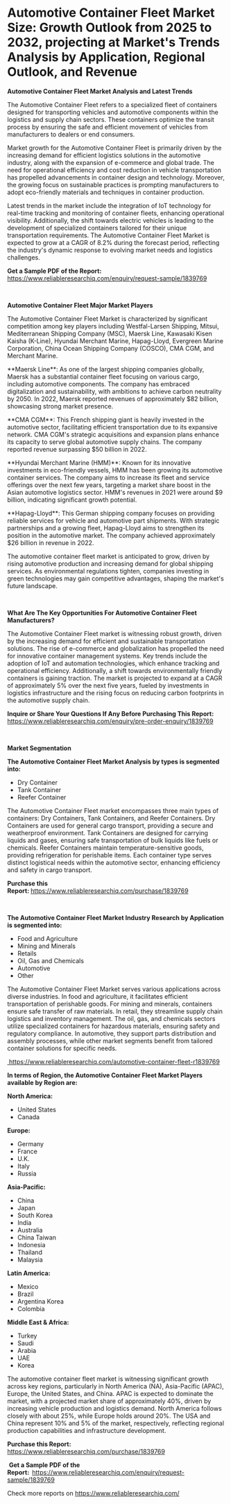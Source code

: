 <p><h1>Automotive Container Fleet Market Size: Growth Outlook from 2025 to 2032, projecting at Market's Trends Analysis by Application, Regional Outlook, and Revenue</h1></p><p><strong>Automotive Container Fleet Market Analysis and Latest Trends</strong></p>
<p><p>The Automotive Container Fleet refers to a specialized fleet of containers designed for transporting vehicles and automotive components within the logistics and supply chain sectors. These containers optimize the transit process by ensuring the safe and efficient movement of vehicles from manufacturers to dealers or end consumers. </p><p>Market growth for the Automotive Container Fleet is primarily driven by the increasing demand for efficient logistics solutions in the automotive industry, along with the expansion of e-commerce and global trade. The need for operational efficiency and cost reduction in vehicle transportation has propelled advancements in container design and technology. Moreover, the growing focus on sustainable practices is prompting manufacturers to adopt eco-friendly materials and techniques in container production.</p><p>Latest trends in the market include the integration of IoT technology for real-time tracking and monitoring of container fleets, enhancing operational visibility. Additionally, the shift towards electric vehicles is leading to the development of specialized containers tailored for their unique transportation requirements. The Automotive Container Fleet Market is expected to grow at a CAGR of 8.2% during the forecast period, reflecting the industry's dynamic response to evolving market needs and logistics challenges.</p></p>
<p><strong>Get a Sample PDF of the Report:&nbsp;</strong> <a href="https://www.reliableresearchiq.com/enquiry/request-sample/1839769?utm_campaign=2739&utm_medium=2&utm_source=Github&utm_content=ia&utm_term=31032025&utm_id=automotive-container-fleet">https://www.reliableresearchiq.com/enquiry/request-sample/1839769</a></p>
<p>&nbsp;</p>
<p><strong>Automotive Container Fleet Major Market Players</strong></p>
<p><p>The Automotive Container Fleet Market is characterized by significant competition among key players including Westfal-Larsen Shipping, Mitsui, Mediterranean Shipping Company (MSC), Maersk Line, Kawasaki Kisen Kaisha (K-Line), Hyundai Merchant Marine, Hapag-Lloyd, Evergreen Marine Corporation, China Ocean Shipping Company (COSCO), CMA CGM, and Merchant Marine.</p><p>**Maersk Line**: As one of the largest shipping companies globally, Maersk has a substantial container fleet focusing on various cargo, including automotive components. The company has embraced digitalization and sustainability, with ambitions to achieve carbon neutrality by 2050. In 2022, Maersk reported revenues of approximately $82 billion, showcasing strong market presence.</p><p>**CMA CGM**: This French shipping giant is heavily invested in the automotive sector, facilitating efficient transportation due to its expansive network. CMA CGM's strategic acquisitions and expansion plans enhance its capacity to serve global automotive supply chains. The company reported revenue surpassing $50 billion in 2022.</p><p>**Hyundai Merchant Marine (HMM)**: Known for its innovative investments in eco-friendly vessels, HMM has been growing its automotive container services. The company aims to increase its fleet and service offerings over the next few years, targeting a market share boost in the Asian automotive logistics sector. HMM's revenues in 2021 were around $9 billion, indicating significant growth potential.</p><p>**Hapag-Lloyd**: This German shipping company focuses on providing reliable services for vehicle and automotive part shipments. With strategic partnerships and a growing fleet, Hapag-Lloyd aims to strengthen its position in the automotive market. The company achieved approximately $26 billion in revenue in 2022.</p><p>The automotive container fleet market is anticipated to grow, driven by rising automotive production and increasing demand for global shipping services. As environmental regulations tighten, companies investing in green technologies may gain competitive advantages, shaping the market's future landscape.</p></p>
<p>&nbsp;</p>
<p><strong>What Are The Key Opportunities For Automotive Container Fleet Manufacturers?</strong></p>
<p><p>The Automotive Container Fleet market is witnessing robust growth, driven by the increasing demand for efficient and sustainable transportation solutions. The rise of e-commerce and globalization has propelled the need for innovative container management systems. Key trends include the adoption of IoT and automation technologies, which enhance tracking and operational efficiency. Additionally, a shift towards environmentally friendly containers is gaining traction. The market is projected to expand at a CAGR of approximately 5% over the next five years, fueled by investments in logistics infrastructure and the rising focus on reducing carbon footprints in the automotive supply chain.</p></p>
<p><strong>Inquire or Share Your Questions If Any Before Purchasing This Report:</strong> <a href="https://www.reliableresearchiq.com/enquiry/pre-order-enquiry/1839769?utm_campaign=2739&utm_medium=2&utm_source=Github&utm_content=ia&utm_term=31032025&utm_id=automotive-container-fleet">https://www.reliableresearchiq.com/enquiry/pre-order-enquiry/1839769</a></p>
<p>&nbsp;</p>
<p><strong>Market Segmentation</strong></p>
<p><strong>The Automotive Container Fleet Market Analysis by types is segmented into:</strong></p>
<p><ul><li>Dry Container</li><li>Tank Container</li><li>Reefer Container</li></ul></p>
<p><p>The Automotive Container Fleet market encompasses three main types of containers: Dry Containers, Tank Containers, and Reefer Containers. Dry Containers are used for general cargo transport, providing a secure and weatherproof environment. Tank Containers are designed for carrying liquids and gases, ensuring safe transportation of bulk liquids like fuels or chemicals. Reefer Containers maintain temperature-sensitive goods, providing refrigeration for perishable items. Each container type serves distinct logistical needs within the automotive sector, enhancing efficiency and safety in cargo transport.</p></p>
<p><strong>Purchase this Report:&nbsp;</strong><a href="https://www.reliableresearchiq.com/purchase/1839769?utm_campaign=2739&utm_medium=2&utm_source=Github&utm_content=ia&utm_term=31032025&utm_id=automotive-container-fleet">https://www.reliableresearchiq.com/purchase/1839769</a></p>
<p>&nbsp;</p>
<p><strong>The Automotive Container Fleet Market Industry Research by Application is segmented into:</strong></p>
<p><ul><li>Food and Agriculture</li><li>Mining and Minerals</li><li>Retails</li><li>Oil, Gas and Chemicals</li><li>Automotive</li><li>Other</li></ul></p>
<p><p>The Automotive Container Fleet Market serves various applications across diverse industries. In food and agriculture, it facilitates efficient transportation of perishable goods. For mining and minerals, containers ensure safe transfer of raw materials. In retail, they streamline supply chain logistics and inventory management. The oil, gas, and chemicals sectors utilize specialized containers for hazardous materials, ensuring safety and regulatory compliance. In automotive, they support parts distribution and assembly processes, while other market segments benefit from tailored container solutions for specific needs.</p></p>
<p><a href="https://www.reliableresearchiq.com/automotive-container-fleet-r1839769?utm_campaign=2739&utm_medium=2&utm_source=Github&utm_content=ia&utm_term=31032025&utm_id=automotive-container-fleet">&nbsp;https://www.reliableresearchiq.com/automotive-container-fleet-r1839769</a></p>
<p><strong>In terms of Region, the Automotive Container Fleet Market Players available by Region are:</strong></p>
<p>
    <p> <strong> North America: </strong>
        <ul>
            <li>United States</li>
            <li>Canada</li>
        </ul>
        </p> 
    <p> <strong> Europe: </strong>
        <ul>
            <li>Germany</li>
            <li>France</li>
            <li>U.K.</li>
            <li>Italy</li>
            <li>Russia</li>
        </ul>
        </p> 
    <p> <strong> Asia-Pacific: </strong>
        <ul>
            <li>China</li>
            <li>Japan</li>
            <li>South Korea</li>
            <li>India</li>
            <li>Australia</li>
            <li>China Taiwan</li>
            <li>Indonesia</li>
            <li>Thailand</li>
            <li>Malaysia</li>
        </ul>
        </p> 
    <p> <strong> Latin America: </strong>
        <ul>
            <li>Mexico</li>
            <li>Brazil</li>
            <li>Argentina Korea</li>
            <li>Colombia</li>
        </ul>
        </p> 
    <p> <strong> Middle East & Africa: </strong>
        <ul>
            <li>Turkey</li>
            <li>Saudi</li>
            <li>Arabia</li>
            <li>UAE</li>
            <li>Korea</li>
        </ul>
    </p>
    </p>
<p><p>The automotive container fleet market is witnessing significant growth across key regions, particularly in North America (NA), Asia-Pacific (APAC), Europe, the United States, and China. APAC is expected to dominate the market, with a projected market share of approximately 40%, driven by increasing vehicle production and logistics demand. North America follows closely with about 25%, while Europe holds around 20%. The USA and China represent 10% and 5% of the market, respectively, reflecting regional production capabilities and infrastructure development.</p></p>
<p><strong>Purchase this Report: </strong><a href="https://www.reliableresearchiq.com/purchase/1839769?utm_campaign=2739&utm_medium=2&utm_source=Github&utm_content=ia&utm_term=31032025&utm_id=automotive-container-fleet">https://www.reliableresearchiq.com/purchase/1839769</a></p>
<p>&nbsp;<strong>Get a Sample PDF of the Report:&nbsp;&nbsp;</strong><a href="https://www.reliableresearchiq.com/enquiry/request-sample/1839769?utm_campaign=2739&utm_medium=2&utm_source=Github&utm_content=ia&utm_term=31032025&utm_id=automotive-container-fleet">https://www.reliableresearchiq.com/enquiry/request-sample/1839769</a></p>
<p><strong></strong></p>
<p>Check more reports on <a href="https://www.reliableresearchiq.com/?utm_campaign=2739&utm_medium=2&utm_source=Github&utm_content=ia&utm_term=31032025&utm_id=automotive-container-fleet">https://www.reliableresearchiq.com/</a></p>